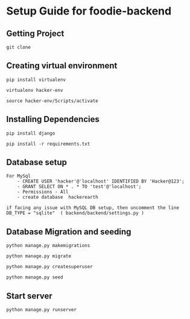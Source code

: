 # Setup Guide for foodie-backend

## Getting Project
    git clone 


## Creating virtual environment

    pip install virtualenv

    virtualenv hacker-env

    source hacker-env/Scripts/activate

## Installing Dependencies

    pip install django

    pip install -r requirements.txt

## Database setup

    For MySql
        - CREATE USER 'hacker'@'localhost' IDENTIFIED BY 'Hacker@123';
        - GRANT SELECT ON * . * TO 'test'@'localhost';
        - Permissions - All
        - create database  hackerearth

    if facing any issue with MySQL DB setup, then uncomment the line    
    DB_TYPE = "sqlite"  ( backend/backend/settings.py )


## Database Migration and seeding

    python manage.py makemigrations
    
    python manage.py migrate

    python manage.py createsuperuser

    python manage.py seed


## Start server

    python manage.py runserver